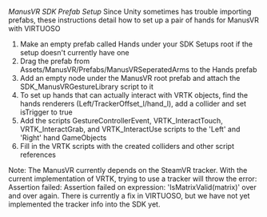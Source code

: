 *ManusVR SDK Prefab Setup*
Since Unity sometimes has trouble importing prefabs, these instructions detail how to set up a pair of hands for ManusVR with VIRTUOSO

1. Make an empty prefab called Hands under your SDK Setups root if the setup doesn't currently have one
2. Drag the prefab from Assets/ManusVR/Prefabs/ManusVRSeperatedArms to the Hands prefab
4. Add an empty node under the ManusVR root prefab and attach the SDK_ManusVRGestureLibrary script to it
5. To set up hands that can actually interact with VRTK objects, find the hands renderers (Left/TrackerOffset_l/hand_l), add a collider and set isTrigger to true
6. Add the scripts GestureControllerEvent, VRTK_InteractTouch, VRTK_InteractGrab, and VRTK_InteractUse scripts to the 'Left' and 'Right' hand GameObjects
7. Fill in the VRTK scripts with the created colliders and other script references

Note: The ManusVR currently depends on the SteamVR tracker. With the current implementation of VRTK, trying to use a tracker will throw the error:
Assertion failed: Assertion failed on expression: 'IsMatrixValid(matrix)'
over and over again. There is currently a fix in VIRTUOSO, but we have not yet implemented the tracker info into the SDK yet.